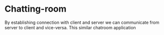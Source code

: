 # Chatting-room
By establishing  connection with client and server we can communicate from server to client and vice-versa. This similar chatroom application
